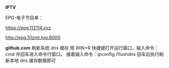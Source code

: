 **IPTV** 




EPG-电子节目单：

https://epg.112114.xyz

http://epg.51zmt.top:8000

**github.com**
刷新系统 dns 缓存
用 WIN+R 快捷键打开运行窗口，输入命令：cmd 并回车进入命令行窗口。
接着输入命令：ipconfig /flushdns 回车后执行刷新本地 dns 缓存数据即可
